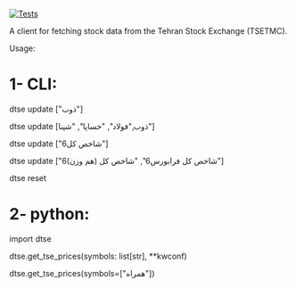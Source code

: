 [![Tests](https://github.com/s-diaco/tse-data/actions/workflows/python-app.yml/badge.svg)](https://github.com/s-diaco/tse-data/actions/workflows/python-app.yml)

A client for fetching stock data from the Tehran Stock Exchange (TSETMC).

Usage:

# 1- CLI:

dtse update ["ذوب"]

dtse update [ذوب,"فولاد", "خساپا", "شپنا"]

dtse update ["شاخص کل6"]

dtse update ["شاخص کل فرابورس6", "شاخص کل (هم وزن)6"]

dtse reset

# 2- python:

import dtse

dtse.get_tse_prices(symbols: list[str], **kwconf)

dtse.get_tse_prices(symbols=["همراه"])
